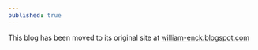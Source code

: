 ```yaml
---
published: true
---
```

This blog has been moved to its original site at [william-enck.blogspot.com](https://william-enck.blogspot.com)
